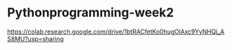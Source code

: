 # Pythonprogramming-week2
https://colab.research.google.com/drive/1btRACfetKo0hugOlAxc9YyNHQj_AS8MU?usp=sharing
